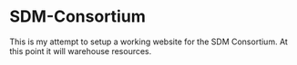 # SDM-Consortium

This is my attempt to setup a working website for the SDM Consortium. At this point it will warehouse resources.